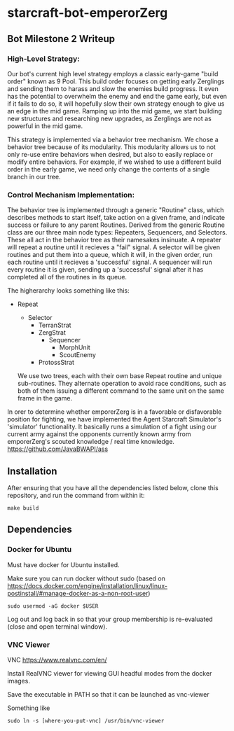 # starcraft-bot-emperorZerg

## Bot Milestone 2 Writeup

### High-Level Strategy:

Our bot's current high level strategy employs a classic early-game "build order" known as 9 Pool. This build order focuses on getting early Zerglings and sending them to harass and slow the enemies build progress. It even has the potential to overwhelm the enemy and end the game early, but even if it fails to do so, it will hopefully slow their own strategy enough to give us an edge in the mid game. Ramping up into the mid game, we start building new structures and researching new upgrades, as Zerglings are not as powerful in the mid game.

This strategy is implemented via a behavior tree mechanism. We chose a behavior tree because of its modularity. This modularity allows us to not only re-use entire behaviors when desired, but also to easily replace or modify entire behaviors. For example, if we wished to use a different build order in the early game, we need only change the contents of a single branch in our tree.

### Control Mechanism Implementation:

The behavior tree is implemented through a generic "Routine" class, which describes methods to start itself, take action on a given frame, and indicate success or failure to any parent Routines. Derived from the generic Routine class are our three main node types: Repeaters, Sequencers, and Selectors. These all act in the behavior tree as their namesakes insinuate. A repeater will repeat a routine until it recieves a "fail" signal. A selector will be given routines and put them into a queue, which it will, in the given order, run each routine until it recieves a 'successful' signal. A sequencer will run every routine it is given, sending up a 'successful' signal after it has completed all of the routines in its queue.

The higherarchy looks something like this:

- Repeat
  - Selector
    - TerranStrat
    - ZergStrat
      - Sequencer
        - MorphUnit
        - ScoutEnemy
    - ProtossStrat

  We use two trees, each with their own base Repeat routine and unique sub-routines. They alternate operation to avoid race conditions, such as both of them issuing a different command to the same unit on the same frame in the game.

In orer to determine whether emporerZerg is in a favorable or disfavorable position for fighting, we have implemented the Agent Starcraft Simulator's 'simulator' functionality. It basically runs a simulation of a fight using our current army against the opponents currently known army from emporerZerg's scouted knowledge / real time knowledge.
https://github.com/JavaBWAPI/ass

## Installation

After ensuring that you have all the dependencies listed below, clone this repository, and run the command from within it:
```
make build
```

    
## Dependencies

### Docker for Ubuntu

Must have docker for Ubuntu installed.

Make sure you can run docker without sudo (based on https://docs.docker.com/engine/installation/linux/linux-postinstall/#manage-docker-as-a-non-root-user)
```
sudo usermod -aG docker $USER
```

Log out and log back in so that your group membership is re-evaluated (close and open terminal window).


### VNC Viewer

VNC https://www.realvnc.com/en/

Install RealVNC viewer for viewing GUI headful modes from the docker images.

Save the executable in PATH so that it can be launched as vnc-viewer

Something like

```
sudo ln -s [where-you-put-vnc] /usr/bin/vnc-viewer
```
